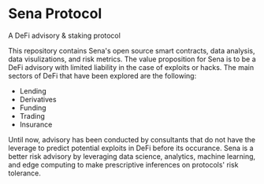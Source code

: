 # Sena Protocol
A DeFi advisory &amp; staking protocol 

This repository contains Sena's open source smart contracts, data analysis, data visulizations, and risk metrics. The value proposition for Sena is to be a DeFi advisory with limited liability in the case of exploits or hacks. The main sectors of DeFi that have been explored are the following:
- Lending
- Derivatives
- Funding
- Trading
- Insurance

Until now, advisory has been conducted by consultants that do not have the leverage to predict potential exploits in DeFi before its occurance. Sena is a better risk advisory by leveraging data science, analytics, machine learning, and edge computing to make prescriptive inferences on protocols' risk tolerance.
